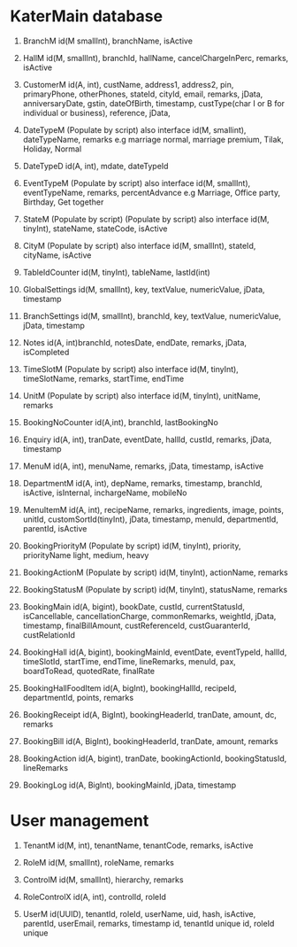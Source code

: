 # KaterMain database

1. BranchM
	id(M smallInt), branchName, isActive

2. HallM
	id(M, smallInt), branchId, hallName, cancelChargeInPerc, remarks, isActive

3. CustomerM
	id(A, int), custName, address1, address2, pin, primaryPhone, otherPhones, stateId, cityId, email, remarks, jData, anniversaryDate, gstin, dateOfBirth, timestamp, custType(char I or B for individual or business), reference, jData,

4. DateTypeM (Populate by script) also interface
	id(M, smallint), dateTypeName, remarks
	e.g marriage normal, marriage premium, Tilak, Holiday, Normal

5. DateTypeD 
	id(A, int), mdate, dateTypeId

6. EventTypeM (Populate by script) also interface
	id(M, smallInt), eventTypeName, remarks, percentAdvance
	e.g Marriage, Office party, Birthday, Get together

7. StateM (Populate by script) (Populate by script) also interface
	id(M, tinyInt), stateName, stateCode, isActive

8. CityM (Populate by script) also interface
	id(M, smallInt), stateId, cityName, isActive

9. TableIdCounter
	id(M, tinyInt), tableName, lastId(int)

10. GlobalSettings
	id(M, smallInt), key, textValue, numericValue, jData, timestamp

11. BranchSettings
	id(M, smallInt), branchId, key, textValue, numericValue, jData, timestamp

12. Notes
	id(A, int)branchId, notesDate, endDate, remarks, jData, isCompleted

13. TimeSlotM (Populate by script) also interface
	id(M, tinyInt), timeSlotName, remarks, startTime, endTime

14. UnitM (Populate by script) also interface
	id(M, tinyInt), unitName, remarks

15. BookingNoCounter
	id(A,int), branchId, lastBookingNo

16. Enquiry
	id(A, int), tranDate, eventDate, hallId, custId, remarks, jData, timestamp  

17. MenuM
	id(A, int), menuName, remarks, jData, timestamp, isActive

18. DepartmentM
	id(A, int), depName, remarks, timestamp, branchId, isActive, isInternal, inchargeName, mobileNo

19. MenuItemM
	id(A, int), recipeName, remarks, ingredients, image, points, unitId, customSortId(tinyInt), jData, timestamp, menuId, departmentId, parentId, isActive

20. BookingPriorityM (Populate by script)
	id(M, tinyInt), priority, priorityName
	light, medium, heavy

21.	BookingActionM (Populate by script)
	id(M, tinyInt), actionName, remarks

22.	BookingStatusM (Populate by script)
	id(M, tinyInt), statusName, remarks
	
23. BookingMain
	id(A, bigint), bookDate, custId, currentStatusId, isCancellable, cancellationCharge, commonRemarks, weightId, jData, timestamp, finalBillAmount, custReferenceId, custGuaranterId, custRelationId

24. BookingHall
	id(A, bigint), bookingMainId, eventDate, eventTypeId, hallId, timeSlotId, startTime, endTime, lineRemarks, menuId, pax, boardToRead, quotedRate, finalRate

25. BookingHallFoodItem
	id(A, bigInt), bookingHallId, recipeId, departmentId, points, remarks

26. BookingReceipt
	id(A, BigInt), bookingHeaderId, tranDate, amount, dc, remarks

27.	BookingBill 
	id(A, BigInt), bookingHeaderId, tranDate, amount, remarks

28. BookingAction
	id(A, bigint), tranDate, bookingActionId, bookingStatusId, lineRemarks

29. BookingLog
	id(A, BigInt), bookingMainId, jData, timestamp




# User management
1. TenantM
	id(M, int), tenantName, tenantCode, remarks, isActive

2. RoleM
	id(M, smallInt), roleName, remarks

3. ControlM
	id(M, smallInt), hierarchy, remarks

4. RoleControlX
	id(A, int), controlId, roleId

5. UserM
	id(UUID), tenantId, roleId, userName, uid, hash, isActive, parentId, userEmail, remarks, timestamp
	id, tenantId unique
	id, roleId unique